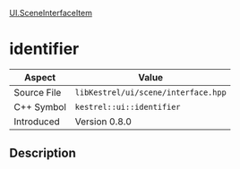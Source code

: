 [UI.SceneInterfaceItem](index.md)
# identifier
| Aspect | Value |
| --- | --- |
| Source File | `libKestrel/ui/scene/interface.hpp` |
| C++ Symbol | `kestrel::ui::identifier` |
| Introduced | Version 0.8.0 |
## Description
